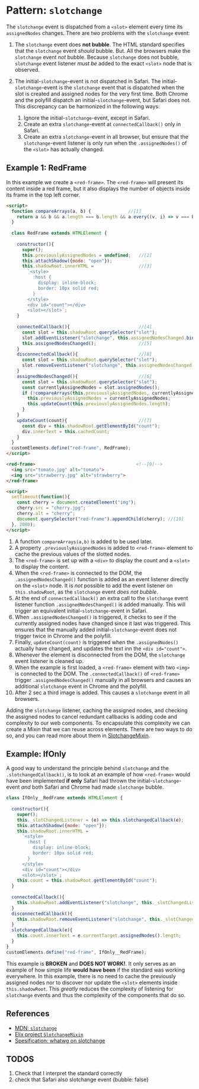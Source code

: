 # Pattern: `slotchange`

The `slotchange` event is dispatched from a `<slot>` element every time 
its `assignedNodes` changes. There are two problems with the `slotchange` event:
                             
1. The `slotchange` event does **not bubble**.
The HTML standard specifies that the `slotchange` event *should* bubble.
But. All the browsers make the `slotchange` event *not* bubble.
Because `slotchange` does not bubble, `slotchange` event listener 
*must be* added to the exact `<slot>` node that is observed.  

2. The initial-`slotchange`-event is not dispatched in Safari.
The initial-`slotchange`-event is the `slotchange` event that is dispatched 
when the slot is created and assigned nodes for the very first time.
Both Chrome and the polyfill dispatch an initial-`slotchange`-event, but Safari does not.
This discrepancy can be harmonized in the following ways:
   1. Ignore the initial-`slotchange`-event, except in Safari. 
   2. Create an extra `slotchange`-event at `connectedCallback()` only in Safari.
   3. Create an extra `slotchange`-event in all browser, but 
      ensure that the `slotchange`-event listener is only run when the `.assignedNodes()`
      of the `<slot>` has actually changed.

## Example 1: RedFrame

In this example we create a `<red-frame>`. 
The `<red-frame>` will present its content inside a red frame, but 
it also displays the number of objects inside its frame in the top left corner.

```html
<script>
  function compareArrays(a, b) {              //[1]
    return a && b && a.length === b.length && a.every((v, i) => v === b[i]);
  }
  
  class RedFrame extends HTMLElement {       
    
    constructor(){
      super();
      this.previouslyAssignedNodes = undefined;   //[2]
      this.attachShadow({mode: "open"});     
      this.shadowRoot.innerHTML =                 //[3]  
        `<style>
          :host {
            display: inline-block;
            border: 10px solid red;
          }                                                                              
        </style>
        <div id="count"></div>               
        <slot></slot>`;                     
    }
    
    connectedCallback(){                          //[4]
      const slot = this.shadowRoot.querySelector("slot");  
      slot.addEventListener("slotchange", this.assignedNodesChanged.bind(this));
      this.assignedNodesChanged();                //[5]
    }
    disconnectedCallback(){                       //[8]
      const slot = this.shadowRoot.querySelector("slot");  
      slot.removeEventListener("slotchange", this.assignedNodesChanged.bind(this));      
    }
    assignedNodesChanged(){                       //[6]
      const slot = this.shadowRoot.querySelector("slot");
      const currentlyAssignedNodes = slot.assignedNodes();
      if (!compareArrays(this.previouslyAssignedNodes, currentlyAssignedNodes)){
        this.previouslyAssignedNodes = currentlyAssignedNodes;
        this.updateCount(this.previouslyAssignedNodes.length);           
      }       
    }
    updateCount(count){                           //[7]
      const div = this.shadowRoot.getElementById("count");
      div.innerText = this.cachedCount;      
    }
  }
  customElements.define("red-frame", RedFrame);
</script>

<red-frame>                                      <!--[9]-->
  <img src="tomato.jpg" alt="tomato">
  <img src="strawberry.jpg" alt="strawberry">
</red-frame>

<script>
  setTimeout(function(){
    const cherry = document.createElement("img");
    cherry.src = "cherry.jpg";
    cherry.alt = "cherry";
    document.querySelector("red-frame").appendChild(cherry); //[10]
  }, 2000);
</script>
```
1. A function `compareArrays(a,b)` is added to be used later.
2. A property `.previouslyAssignedNodes` is added to `<red-frame>` element to 
cache the previous values of the slotted nodes.
3. The `<red-frame>` is set up with a `<div>` to display the count 
and a `<slot>` to display the content.
4. When the `<red-frame>` is connected to the DOM, 
the `.assignedNodesChanged()` function is added as an event listener 
directly on the `<slot>` node. It is *not* possible to add the event listener on
`this.shadowRoot`, as the `slotchange` event *does not bubble*.
5. At the end of `connectedCallback()` an extra call to the `slotchange` 
event listener function `.assignedNodesChanged()` is added manually.
This will trigger an equivalent initial-`slotchange`-event in Safari.
6. When `.assignedNodesChanged()` is triggered, 
it checks to see if the currently assigned nodes have changed since 
it last was triggered. This ensures that the manually added
initial-`slotchange`-event does not trigger twice in Chrome and the polyfill.
7. Finally, `updateCount(count)` is triggered when the `.assignedNodes()` 
actually have changed, and updates the text inn the `<div id="count">`.
8. Whenever the element is disconnected from the DOM, 
the `slotchange` event listener is cleaned up.
9. When the example is first loaded, 
a `<red-frame>` element with two `<img>` is connected to the DOM.
The `.connectedCallback()` of `<red-frame>` trigger `.assignedNodesChanged()` manually
in all browsers and causes an additional `slotchange` event in Chrome and the polyfill.
10. After 2 sec a third image is added. This causes a `slotchange` event in all browsers.

Adding the `slotchange` listener, caching the assigned nodes, and checking the assigned nodes
to cancel redundant callbacks is adding code and complexity to our web components.
To encapsulate this complexity we can create a Mixin that we can reuse across elements.
There are two ways to do so, and you can read more about them in
[SlotchangeMixin](../chapter3_lifecycle/Mixin1_SlotchangeMixin.md).

## Example: IfOnly

A good way to understand the principle behind `slotchange` and the `.slotchangedCallback()`,
is to look at an example of how `<red-frame>` would have been implemented **if only**
Safari had thrown the initial-`slotchange`-event *and* both Safari and Chrome had made
`slotchange` bubble. 

```javascript
class IfOnly__RedFrame extends HTMLElement {       
  
  constructor(){
    super();
    this._slotChangedListener = (e) => this.slotchangedCallback(e);
    this.attachShadow({mode: "open"});     
    this.shadowRoot.innerHTML =                  
      `<style>
        :host {
          display: inline-block;
          border: 10px solid red;
        }                                                                              
      </style>
      <div id="count"></div>               
      <slot></slot>`;
    this.count = this.shadowRoot.getElementById("count");
  }
  
  connectedCallback(){                          
    this.shadowRoot.addEventListener("slotchange", this._slotChangedListener);
  }
  disconnectedCallback(){                       
    this.shadowRoot.removeEventListener("slotchange", this._slotChangedListener);
  }
  slotchangedCallback(e){                       
    this.count.innerText = e.currentTarget.assignedNodes().length;      
  }
}
customElements.define("red-frame", IfOnly__RedFrame);
```

This example is **BROKEN** and **DOES NOT WORK!**.
It only serves as an example of how simple life **would have been** if the standard was working everywhere.
In this example, there is no need to cache the previously assigned nodes nor 
to discover nor update the `<slot>` elements inside `this.shadowRoot`.
This *greatly* reduces the complexity of listening for `slotchange` events and 
thus the complexity of the components that do so.

## References
 * [MDN: `slotchange`](https://developer.mozilla.org/en-US/docs/Web/Events/slotchange)
 * [Elix project `SlotchangeMixin`](https://test.elix.org/elix/SlotContentMixin)
 * [Spesification: whatwg on slotchange](https://dom.spec.whatwg.org/#mutation-observers)
 
## TODOS
1. Check that I interpret the standard correctly
2. check that Safari also slotchange event {bubble: false}